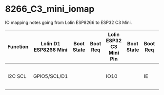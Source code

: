 # 8266_C3_mini_iomap
IO mapping notes going from Lolin ESP8266 to ESP32 C3 Mini.

| Function | Lolin D1 ESP8266 Mini | Boot State | Boot Req | Lolin ESP32 C3 Mini Pin | Boot State | Boot Req | Notes |
| -------- | --------------------- | ---------- | -------- | ----------------------- | ---------- | -------- | ----- |
| I2C SCL  | GPIO5/SCL/D1          |            |          | IO10                    |            | IE       | Used by OLED Shield |

